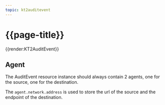 ```yaml
---
topic: kt2auditevent
---
```

# {{page-title}}

{{render:KT2AuditEvent}}

## Agent

The AuditEvent resource instance should always contain 2 agents, one for the source, one for the destination.

The `agent.network.address` is used to store the url of the source and the endpoint of the destination.
